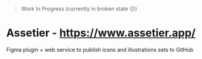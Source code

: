 > Work In Progress (currently in broken state 😔)

# Assetier - https://www.assetier.app/

Figma plugin + web service to publish icons and illustrations sets to GitHub